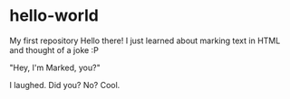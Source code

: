 # hello-world
My first repository
Hello there! I just learned about marking text in HTML and thought of a joke :P

"Hey, I'm Marked, you?"

I laughed. Did you? No? Cool.
